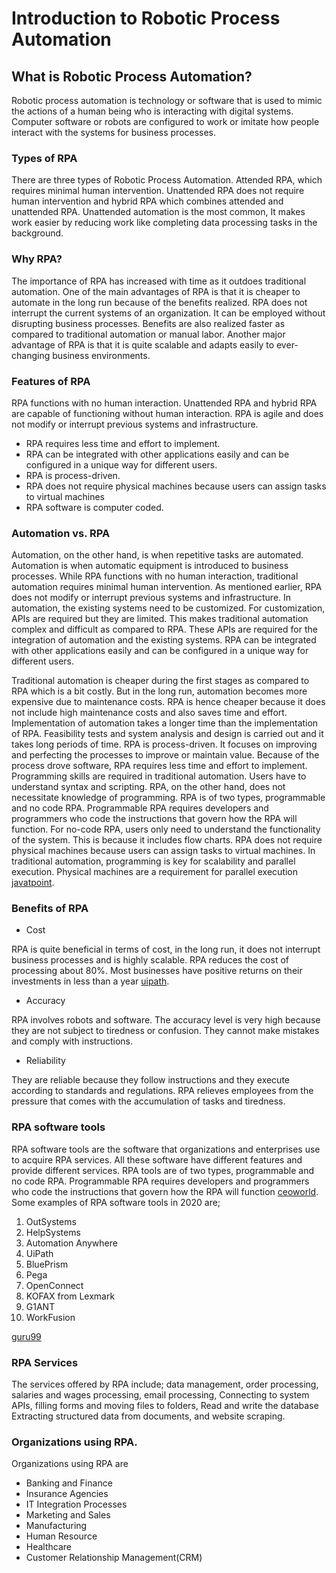 # Introduction to Robotic Process Automation
## What is Robotic Process Automation?

Robotic process automation is technology or software that is used to mimic the actions of a human being who is interacting with digital systems. Computer software or robots are configured to work or imitate how people interact with the systems for business processes.

### Types of RPA

There are three types of Robotic Process Automation. Attended RPA, which requires minimal human intervention. Unattended RPA does not require human intervention and hybrid RPA which combines attended and unattended RPA. Unattended automation is the most common, It makes work easier by reducing work like completing data processing tasks in the background.

### Why RPA?

The importance of RPA has increased with time as it outdoes traditional automation. One of the main advantages of RPA is that it is cheaper to automate in the long run because of the benefits realized. RPA does not interrupt the current systems of an organization. It can be employed without disrupting business processes. Benefits are also realized faster as compared to traditional automation or manual labor. Another major advantage of RPA is that it is quite scalable and adapts easily to ever-changing business environments.

### Features of RPA

RPA functions with no human interaction. Unattended RPA and hybrid RPA are capable of functioning without human interaction. RPA is agile and does not modify or interrupt previous systems and infrastructure.

- RPA requires less time and effort to implement.
- RPA can be integrated with other applications easily and can be configured in a unique way for different users.
- RPA is process-driven.
- RPA does not require physical machines because users can assign tasks to virtual machines
- RPA software is computer coded.

### Automation vs. RPA

Automation, on the other hand, is when repetitive tasks are automated. Automation is when automatic equipment is introduced to business processes. While RPA functions with no human interaction, traditional automation requires minimal human intervention. As mentioned earlier, RPA does not modify or interrupt previous systems and infrastructure. In automation, the existing systems need to be customized. For customization, APIs are required but they are limited. This makes traditional automation complex and difficult as compared to RPA. These APIs are required for the integration of automation and the existing systems. RPA can be integrated with other applications easily and can be configured in a unique way for different users.

Traditional automation is cheaper during the first stages as compared to RPA which is a bit costly. But in the long run, automation becomes more expensive due to maintenance costs. RPA is hence cheaper because it does not include high maintenance costs and also saves time and effort. Implementation of automation takes a longer time than the implementation of RPA. Feasibility tests and system analysis and design is carried out and it takes long periods of time. RPA is process-driven. It focuses on improving and perfecting the processes to improve or maintain value. Because of the process drove software, RPA requires less time and effort to implement. Programming skills are required in traditional automation. Users have to understand syntax and scripting. RPA, on the other hand, does not necessitate knowledge of programming. RPA is of two types, programmable and no code RPA. Programmable RPA requires developers and programmers who code the instructions that govern how the RPA will function. For no-code RPA, users only need to understand the functionality of the system. This is because it includes flow charts. RPA does not require physical machines because users can assign tasks to virtual machines. In traditional automation, programming is key for scalability and parallel execution. Physical machines are a requirement for parallel execution [javatpoint](https://www.javatpoint.com/rpa-vs-traditional-automation).

### Benefits of RPA

- Cost

RPA is quite beneficial in terms of cost, in the long run, it does not interrupt business processes and is highly scalable. RPA reduces the cost of processing about 80%. Most businesses have positive returns on their investments in less than a year [uipath](https://www.uipath.com/rpa/robotic-process-automation).

- Accuracy

RPA involves robots and software. The accuracy level is very high because they are not subject to tiredness or confusion. They cannot make mistakes and comply with instructions.

- Reliability

They are reliable because they follow instructions and they execute according to standards and regulations. RPA relieves employees from the pressure that comes with the accumulation of tasks and tiredness.

### RPA software tools

RPA software tools are the software that organizations and enterprises use to acquire RPA services. All these software have different features and provide different services. RPA tools are of two types, programmable and no code RPA. Programmable RPA requires developers and programmers who code the instructions that govern how the RPA will function [ceoworld](https://ceoworld.biz/2019/10/07/what-is-rpa-and-what-organizations-are-using-it-the-most/). Some examples of RPA software tools in 2020 are;

1. OutSystems
2. HelpSystems
3. Automation Anywhere
4. UiPath
5. BluePrism
6. Pega
7. OpenConnect
8. KOFAX from Lexmark
9. G1ANT
10. WorkFusion

[guru99](https://www.guru99.com/robotics-process-automation-tools.html)

### RPA Services

The services offered by RPA include; data management, order processing, salaries and wages processing, email processing, Connecting to system APIs, filling forms and moving files to folders, Read and write the database Extracting structured data from documents, and website scraping.

### Organizations using RPA.

Organizations using RPA are

- Banking and Finance
- Insurance Agencies
- IT Integration Processes
- Marketing and Sales
- Manufacturing
- Human Resource
- Healthcare
- Customer Relationship Management(CRM)
